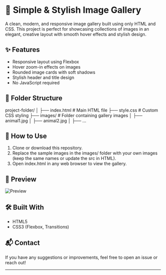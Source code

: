 # 📸 Simple & Stylish Image Gallery

A clean, modern, and responsive image gallery built using only HTML and CSS. This project is perfect for showcasing collections of images in an elegant, creative layout with smooth hover effects and stylish design.

## ✨ Features

- Responsive layout using Flexbox
- Hover zoom-in effects on images
- Rounded image cards with soft shadows
- Stylish header and title design
- No JavaScript required

## 📂 Folder Structure


project-folder/
│
├── index.html          # Main HTML file
├── style.css           # Custom CSS styling
├── images/             # Folder containing gallery images
│   ├── animal1.jpg
│   ├── animal2.jpg
│   ├── ...


## 🚀 How to Use

1. Clone or download this repository.
2. Replace the sample images in the images/ folder with your own images (keep the same names or update the src in HTML).
3. Open index.html in any web browser to view the gallery.

## 📸 Preview

![Preview](https://via.placeholder.com/800x400?text=Image+Gallery+Preview)


## 🛠 Built With

- HTML5
- CSS3 (Flexbox, Transitions)

## 📬 Contact

If you have any suggestions or improvements, feel free to open an issue or reach out!

---

